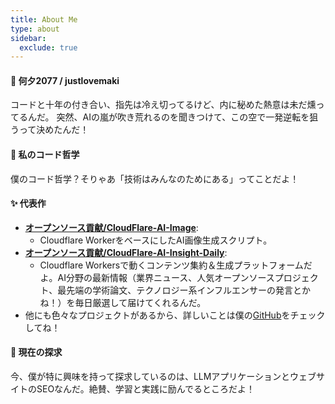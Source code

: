 ```yaml
---
title: About Me
type: about
sidebar:
  exclude: true
---
```

#### 👋 何夕2077 / justlovemaki

コードと十年の付き合い、指先は冷え切ってるけど、内に秘めた熱意は未だ燻ってるんだ。
突然、AIの嵐が吹き荒れるのを聞きつけて、この空で一発逆転を狙うって決めたんだ！

#### 🚀 私のコード哲学

僕のコード哲学？そりゃあ「技術はみんなのためにある」ってことだよ！

#### ✨ 代表作

*   **[オープンソース貢献/CloudFlare-AI-Image](https://github.com/justlovemaki/CloudFlare-AI-Image)**:
    *   Cloudflare WorkerをベースにしたAI画像生成スクリプト。
*   **[オープンソース貢献/CloudFlare-AI-Insight-Daily](https://github.com/justlovemaki/CloudFlare-AI-Insight-Daily)**:
    *   Cloudflare Workersで動くコンテンツ集約＆生成プラットフォームだよ。AI分野の最新情報（業界ニュース、人気オープンソースプロジェクト、最先端の学術論文、テクノロジー系インフルエンサーの発言とかね！）を毎日厳選して届けてくれるんだ。
*   他にも色々なプロジェクトがあるから、詳しいことは僕の[GitHub](https://github.com/justlovemaki)をチェックしてね！

#### 🌱 現在の探求

今、僕が特に興味を持って探求しているのは、LLMアプリケーションとウェブサイトのSEOなんだ。絶賛、学習と実践に励んでるところだよ！